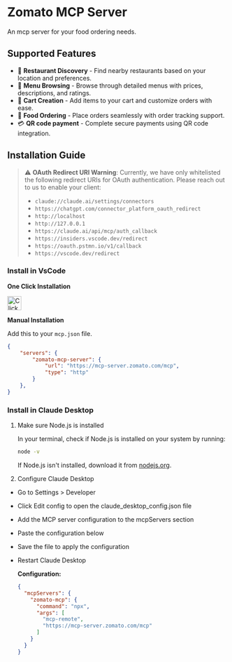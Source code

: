 # Zomato MCP Server

An mcp server for your food ordering needs.

## Supported Features

- 🔎 **Restaurant Discovery** - Find nearby restaurants based on your location and preferences.
- 📒 **Menu Browsing** - Browse through detailed menus with prices, descriptions, and ratings.
- 🛒 **Cart Creation** - Add items to your cart and customize orders with ease.
- 🥗 **Food Ordering** - Place orders seamlessly with order tracking support.
- 💳 **QR code payment** - Complete secure payments using QR code integration.

## Installation Guide

> ⚠️ **OAuth Redirect URI Warning**: Currently, we have only whitelisted the following redirect URIs for OAuth authentication. Please reach out to us to enable your client:
> - `claude://claude.ai/settings/connectors`
> - `https://chatgpt.com/connector_platform_oauth_redirect`
> - `http://localhost`
> - `http://127.0.0.1`
> - `https://claude.ai/api/mcp/auth_callback`
> - `https://insiders.vscode.dev/redirect`
> - `https://oauth.pstmn.io/v1/callback`
> - `https://vscode.dev/redirect`

### Install in VsCode

<b>One Click Installation</b>

[<img src="https://code.visualstudio.com/assets/images/code-stable.png" alt="Click to install" height="32" />](https://insiders.vscode.dev/redirect?url=vscode:mcp/install?%7B%22type%22%3A%22http%22%2C%22name%22%3A%22zomato-mcp%22%2C%22version%22%3A%220.0.1%22%2C%22description%22%3A%22MCP%20server%20to%20interact%20with%20Zomato%20services%22%2C%22url%22%3A%22https%3A%2F%2Fmcp-server.zomato.com%2Fmcp%22%2C%22author%22%3A%22Zomato%22%2C%22tags%22%3A%5B%22zomato-mcp%22%2C%22mcp%22%2C%22server%22%5D%2C%22categories%22%3A%5B%22mcp%22%5D%7D)

<b>Manual Installation</b>

Add this to your `mcp.json` file.

```json
{
	"servers": {
		"zomato-mcp-server": {
			"url": "https://mcp-server.zomato.com/mcp",
			"type": "http"
		}
	},
}
```

### Install in Claude Desktop

1. Make sure Node.js is installed

    In your terminal, check if Node.js is installed on your system by running:

    ```bash
    node -v
    ```

    If Node.js isn't installed, download it from [nodejs.org](https://nodejs.org/en).

2. Configure Claude Desktop

- Go to Settings > Developer
- Click Edit config to open the claude_desktop_config.json file
- Add the MCP server configuration to the mcpServers section
- Paste the configuration below
- Save the file to apply the configuration
- Restart Claude Desktop

  <b>Configuration:</b>
  ```json
  {
    "mcpServers": {
      "zomato-mcp": {
        "command": "npx",
        "args": [
          "mcp-remote",
          "https://mcp-server.zomato.com/mcp"
        ]
      }
    }
  }
  ```
